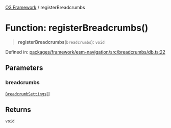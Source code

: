 [O3 Framework](../API.md) / registerBreadcrumbs

# Function: registerBreadcrumbs()

> **registerBreadcrumbs**(`breadcrumbs`): `void`

Defined in: [packages/framework/esm-navigation/src/breadcrumbs/db.ts:22](https://github.com/openmrs/openmrs-esm-core/blob/main/packages/framework/esm-navigation/src/breadcrumbs/db.ts#L22)

## Parameters

### breadcrumbs

[`BreadcrumbSettings`](../interfaces/BreadcrumbSettings.md)[]

## Returns

`void`
